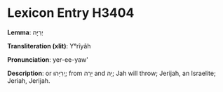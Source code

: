 # Lexicon Entry H3404

**Lemma**: יְרִיָּה

**Transliteration (xlit)**: Yᵉrîyâh

**Pronunciation**: yer-ee-yaw'

**Description**:
or יְרִיָּהוּ; from יָרָה and יָהּ; Jah will throw; Jerijah, an Israelite; Jeriah, Jerijah.

